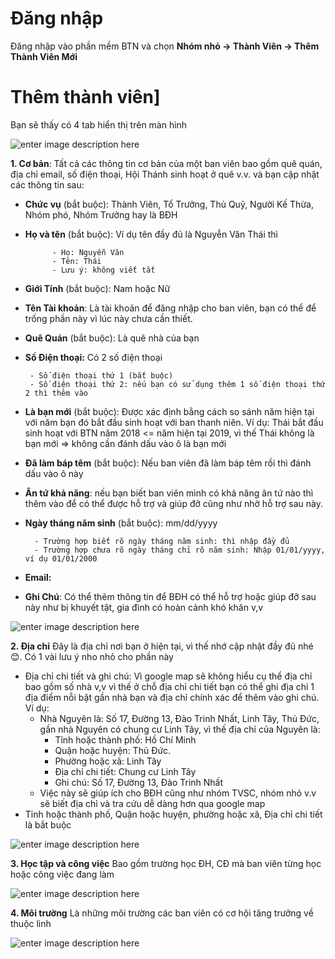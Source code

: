 # Đăng nhập
Đăng nhập vào phần mềm BTN và chọn **Nhóm nhỏ -> Thành Viên -> Thêm Thành Viên Mới**
# Thêm thành viên]
Bạn sẽ thấy có 4 tab hiển thị trên màn hình

![enter image description here](https://lh3.googleusercontent.com/9jyj88Ry1JwxCoFgSJlKuipR_69GXYTZ60ndSRKAU_6IQMHvwuSnLUonrVu52xWRyzR4PkTw69Z-)

 **1. Cơ bản**: Tất cả các thông tin cơ bản của một ban viên bao gồm quê quán, địa chỉ email, số điện thoại, Hội Thánh sinh hoạt ở quê v.v. và bạn cập nhật các thông tin sau:

 - **Chức vụ** (bắt buộc): Thành Viên, Tổ Trưởng, Thủ Quỹ, Người Kế Thừa, Nhóm phó, Nhóm Trưởng hay là BĐH
 - **Họ và tên** (bắt buộc): Ví dụ tên đầy đủ là Nguyễn Văn Thái thì
 
			 - Họ: Nguyễn Văn
			 - Tên: Thái
			 - Lưu ý: không viết tắt
 - **Giới Tính** (bắt buộc): Nam hoặc Nữ
 - **Tên Tài khoản**: Là tài khoản để đăng nhập cho ban viên, bạn có thể để trống phần này vì lúc này chưa cần thiết.
 - **Quê Quán** (bắt buộc): Là quê nhà của bạn
 - **Số Điện thoại:** Có 2 số điện thoại
 
		- Số điện thoại thứ 1 (bắt buộc)
		- Số điện thoại thứ 2: nếu bạn có sử dụng thêm 1 số điện thoại thứ 2 thì thêm vào
- **Là bạn mới** (bắt buộc): Được xác định bằng cách so sánh năm hiện tại với năm bạn đó bắt đầu sinh hoạt với ban thanh niên. Ví dụ: Thái bắt đầu sinh hoạt với BTN năm 2018 <= năm hiện tại 2019, vì thế Thái không là bạn mới => không cần đánh dấu vào ô là bạn mới
- **Đã làm báp têm** (bắt buộc): Nếu ban viên đã làm báp têm rồi thì đánh dấu vào ô này
- **Ân tứ khả năng**: nếu bạn biết ban viên mình có khả năng ân tứ nào thì thêm vào để có thể được hỗ trợ và giúp đỡ cũng như nhờ hỗ trợ sau này.
- **Ngày tháng năm sinh** (bắt buộc): mm/dd/yyyy

		- Trường hợp biết rõ ngày tháng năm sinh: thì nhập đầy đủ
		- Trường hợp chưa rõ ngày tháng chỉ rõ năm sinh: Nhập 01/01/yyyy, ví dụ 01/01/2000
- **Email:**
- **Ghi Chú**: Có thể thêm thông tin để BĐH có thể hỗ trợ hoặc giúp đỡ sau này như bị khuyết tật, gia đình có hoàn cảnh khó khăn v,v

![enter image description here](https://lh3.googleusercontent.com/jN6VogBJ8wZtzGRLNdpg9TS4xD5Ej31-I1ynPCRaZeEtx4vlr-oC4gteL05j3-UClP4J260HwirG)

**2. Địa chỉ**
Đây là địa chỉ nơi bạn ở hiện tại, vì thế nhớ cập nhật đầy đủ nhé 😊. Có 1 vài lưu ý nho nhỏ cho phần này
- Địa chỉ chi tiết và ghi chú: Vì google map sẽ không hiểu cụ thể địa chỉ bao gồm số nhà v,v vì thế ở chỗ địa chỉ chi tiết bạn có thể ghi địa chỉ 1 địa điểm nỗi bật gần nhà bạn và địa chỉ chính xác để thêm vào ghi chú. Ví dụ:
	- Nhà Nguyên là: Số 17, Đường 13, Đào Trinh Nhất, Linh Tây, Thủ Đức, gần nhà Nguyên có chung cư Linh Tây, vì thế địa chỉ của Nguyên là:
		- Tỉnh hoặc thành phố: Hồ Chí Minh
		- Quận hoặc huyện: Thủ Đức.
		- Phường hoặc xã: Linh Tây
		- Địa chỉ chi tiết: Chung cư Linh Tây
		- Ghi chú: Số 17, Đường 13, Đào Trinh Nhất
	- Việc này sẽ giúp ích cho BĐH cũng như nhóm TVSC, nhóm nhỏ v.v sẽ biết địa chỉ và tra cứu dễ dàng hơn qua google map
- Tỉnh hoặc thành phố, Quận hoặc huyện, phường hoặc xã, Địa chỉ chi tiết là bắt buộc

![enter image description here](https://lh3.googleusercontent.com/Ll2Qb9LZzlDjmocwhGt_wy8CursVgkWDP6pfoF6AaZRoPslAHR9RAXf0Eu63jFFEoBXKRCkgpILd)

**3. Học tập và công việc**
Bao gồm trường học ĐH, CĐ mà ban viên từng học hoặc công việc đang làm

![enter image description here](https://lh3.googleusercontent.com/3T0eF3Gq_-wriENUzRBCfDeo86QCe1VZjSVTb7Vzz-WMLZXNtroY-4DLp6FNVAtBniyLqX9D2LT9)

**4. Môi trường**
Là những môi trường các ban viên có cơ hội tăng trưởng về thuộc linh

![enter image description here](https://lh3.googleusercontent.com/h4IfOVSBTWKSk0Ujkr-uIOQtcTCXCF8tTJFqVsGU-nhAywPjuuQHF4FEN8ft5Z1IUOIsghaS89az)
